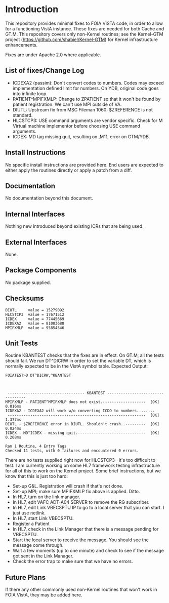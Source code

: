 Introduction
============
This repository provides minimal fixes to FOIA VISTA code, in order to allow
for a functioning VistA instance. These fixes are needed for both Cache and
GT.M. This repository covers only non-Kernel routines; see the Kernel-GTM
project (https://github.com/shabiel/Kernel-GTM) for Kernel infrastructure
enhancements.

Fixes are under Apache 2.0 where applicable.

List of fixes/Change Log
------------------------
 * ICDEXA2 (passim): Don't convert codes to numbers. Codes may exceed implementation defined limit for numbers. On YDB, original code goes into infinite loop.
 * PATIENT^MPIFXMLP: Change to ZPATIENT so that it won't be found by patient registration. We can't use MPI outside of VA.
 * DIUTL: Upstream fix from MSC Fileman 1060: $ZREFERENCE is not standard.
 * HLCSTCP3: USE command arguments are vendor specific. Check for M Virtual machine implementor before choosing USE command arguments.
 * ICDEX: MD tag missing quit, resulting on ,M11, error on GTM/YDB.

Install Instructions
--------------------
No specific install instructions are provided here. End users are expected to
either apply the routines directly or apply a patch from a diff.

Documentation
-------------
No documentation beyond this document.

Internal Interfaces
-------------------
Nothing new introduced beyond existing ICRs that are being used.

External Interfaces
-------------------
None.

Package Components
------------------
No package supplied.

Checksums
---------
```
DIUTL     value = 15279092
HLCSTCP3  value = 17671512
ICDEX     value = 77445669
ICDEXA2   value = 81003688
MPIFXMLP  value = 95854546
```

Unit Tests
----------
Routine KBANTEST checks that the fixes are in effect. On GT.M, all the tests
should fail. We run DT^DICRW in order to set the variable DT, which is normally
expected to be in the VistA symbol table. Expected Output:
```
FOIATEST>D DT^DICRW,^KBANTEST



 ---------------------------------- KBANTEST ----------------------------------
MPIFXMLP - PATIENT^MPIFXMLP does not exist.-------------------  [OK]    0.016ms
ICDEXA2 - ICDEXA2 will work w/o converting ICDO to numbers........
 -------------------------------------------------------------  [OK]    1.377ms
DIUTL - $ZREFERENCE error in DIUTL. Shouldn't crash..---------  [OK]    0.024ms
ICDEX - MD^ICDEX - missing quit.------------------------------  [OK]    0.208ms

Ran 1 Routine, 4 Entry Tags
Checked 11 tests, with 0 failures and encountered 0 errors.
```

There are no tests supplied right now for HLCSTCP3--it's too difficult to test. I am
currently working on some HL7 framework testing infrastructure for all of this to work
on the Kernel project.  Some brief instructions, but we know that this is just too hard:

 * Set-up G&L. Registration will crash if that's not done.
 * Set-up MPI; make sure MPIFXMLP fix above is applied. Ditto.
 * In HL7, turn on the link manager.
 * In HL7, edit VAFC ADT-A04 SERVER to remove the RG subscriber.
 * In HL7, edit Link VBECSPTU IP to go to a local server that you can start. I just use netlink.
 * In HL7, start Link VBECSPTU.
 * Register a Patient
 * In HL7, check in the Link Manager that there is a message pending for VBECSPTU.
 * Start the local server to receive the message. You should see the message come through.
 * Wait a few moments (up to one minute) and check to see if the message got sent in the Link Manager.
 * Check the error trap to make sure that we have no errors.

Future Plans
------------
If there any other commonly used non-Kernel routines that won't work in FOIA VistA, they
may be added here.
